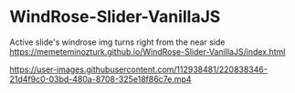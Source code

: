 # WindRose-Slider-VanillaJS

Active slide's windrose img turns right from the near side
https://memeteminozturk.github.io/WindRose-Slider-VanillaJS/index.html

https://user-images.githubusercontent.com/112938481/220838346-21d4f9c0-03bd-480a-8708-325e18f86c7e.mp4

